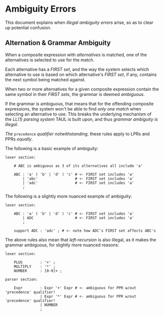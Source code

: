 # Ambiguity Errors

This document explains when *illegal ambiguity errors* arise, so as to clear up potential confusion.

## Alternation & Grammar Ambiguity

When a composite expression with *alternatives* is matched, one of the alternatives is selected to
use for the match.

Each alternative has a *FIRST set*, and the way the system selects which alternative to use is based
on which alternative's *FIRST set*, if any, contains the next symbol being matched against.

When two or more alternatives for a given composite expression contain the same symbol in their
*FIRST sets*, the grammar is deemed *ambiguous*.

If the grammar is ambiguous, that means that for the offending composite expressions, the system
won't be able to find *only one match* when selecting an alternative to use. This breaks the underlying
mechanism of the *LL(1) parsing system* TAUL is built upon, and thus *grammar ambiguity is illegal*.

*The* `precedence` *qualifier notwithstanding*, these rules apply to LPRs and PPRs *equally*.

The following is a basic example of ambiguity:

```
lexer section:

    # ABC is ambiguous as 3 of its alternatives all include 'a'

    ABC : 'a' ( 'b' | 'd' ) 'c' # <- FIRST set includes 'a'
        | 'abc'                 # <- FIRST set includes 'a'
        | 'adc'                 # <- FIRST set includes 'a'
        ;
```

The following is a slightly more nuanced example of ambiguity:

```
lexer section:

    ABC : 'a' ( 'b' | 'd' ) 'c' # <- FIRST set includes 'a'
        | ADC                   # <- FIRST set includes 'a'
        ;

    support ADC : 'adc' ; # <- note how ADC's FIRST set affects ABC's
```

The above rules also mean that *left-recursion* is also illegal, as it makes the grammar ambiguous,
for slightly more nuanced reasons:

```
lexer section:

    PLUS        : '+' ;
    MULTIPLY    : '*' ;
    NUMBER      : [0-9]+ ;
	
parser section:

    Expr        : Expr '+' Expr # <- ambiguous for PPR w/out 'precedence' qualifier!
                | Expr '*' Expr # <- ambiguous for PPR w/out 'precedence' qualifier!
                | NUMBER
                ;
```